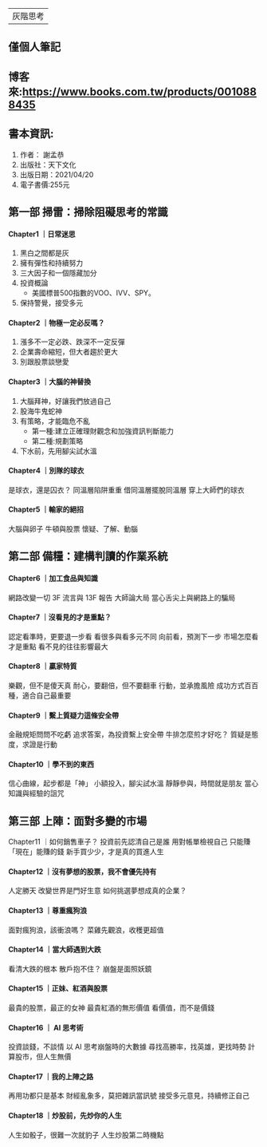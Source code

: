 <table>
    <tr>
        <td>灰階思考</td>
    </tr>
</table>

## 僅個人筆記
## 博客來:https://www.books.com.tw/products/0010888435
## 書本資訊:
1. 作者： 謝孟恭  
2. 出版社：天下文化  
3. 出版日期：2021/04/20
4. 電子書價:255元


## 第一部 掃雷：掃除阻礙思考的常識
#### Chapter1 ｜日常迷思
1. 黑白之間都是灰
2. 擁有彈性和持續努力
3. 三大因子和一個隱藏加分
4. 投資概論
   + 美國標普500指數的VOO、IVV、SPY。
5. 保持警覺，接受多元

#### Chapter2 ｜物極一定必反嗎？
1. 漲多不一定必跌、跌深不一定反彈
2. 企業壽命縮短，但大者趨於更大
3. 別跟股票談戀愛

#### Chapter3 ｜大腦的神替換
1. 大腦拜神，好讓我們放過自己
2. 股海牛鬼蛇神
3. 有策略，才能臨危不亂
   + 第一種:建立正確理財觀念和加強資訊判斷能力
   + 第二種:規劃策略
4. 下水前，先用腳尖試水溫

#### Chapter4 ｜別隊的球衣
是球衣，還是囚衣？
同溫層陷阱重重
借同溫層擺脫同溫層
穿上大師們的球衣

#### Chapter5 ｜輸家的絕招
大腦與卵子
牛頓與股票
懷疑、了解、動腦

## 第二部 備糧：建構判讀的作業系統
#### Chapter6 ｜加工食品與知識
網路改變一切
3F 流言與 13F 報告
大師論大局
當心舌尖上與網路上的騙局

#### Chapter7 ｜沒看見的才是重點？
認定看準時，更要退一步看
看很多與看多元不同
向前看，預測下一步
市場怎麼看才是重點
看不見的往往影響最大

#### Chapter8 ｜贏家特質
樂觀，但不是傻天真
耐心，要翻倍，但不要翻車
行動，並承擔風險
成功方式百百種，適合自己最重要

#### Chapter9 ｜繫上質疑力這條安全帶
金融規矩問問不吃虧
追求答案，為投資繫上安全帶
牛排怎麼煎才好吃？
質疑是態度，求證是行動

#### Chapter10 ｜學不到的東西
信心曲線，起步都是「神」
小額投入，腳尖試水溫
靜靜參與，時間就是朋友
當心知識與經驗的詛咒

## 第三部 上陣：面對多變的市場
Chapter11 ｜如何銷售車子？
投資前先認清自己是誰
用對帳單檢視自己
只能賺「現在」能賺的錢
新手買少少，才是真的買進人生

#### Chapter12 ｜沒有夢想的股票，我不會優先持有
人定勝天
改變世界是門好生意
如何挑選夢想成真的企業？

#### Chapter13 ｜尊重瘋狗浪
面對瘋狗浪，該衝浪嗎？
菜雞先觀浪，收穫更超值

#### Chapter14 ｜當大師遇到大跌
看清大跌的根本
散戶抱不住？
崩盤是面照妖鏡

#### Chapter15 ｜正妹、紅酒與股票
最貴的股票，最正的女神
最貴紅酒的無形價值
看價值，而不是價錢

#### Chapter16 ｜ AI 思考術
投資談錢，不談情
以 AI 思考崩盤時的大數據
尋找高勝率，找英雄，更找時勢
計算股市，但人生無價

#### Chapter17 ｜我的上陣之路
再用功都只是基本
財經亂象多，莫把雜訊當訊號
接受多元意見，持續修正自己

#### Chapter18 ｜炒股前，先炒你的人生
人生如骰子，很難一次就豹子
人生炒股第二時機點
 
